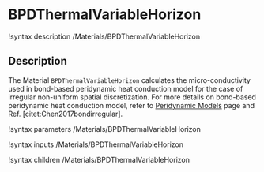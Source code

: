 
# BPDThermalVariableHorizon

!syntax description /Materials/BPDThermalVariableHorizon

## Description

The Material `BPDThermalVariableHorizon` calculates the micro-conductivity used in bond-based peridynamic heat conduction model for the case of irregular non-uniform spatial discretization. For more details on bond-based peridynamic heat conduction model, refer to [Peridynamic Models](peridynamics/PeridynamicModels.md) page and Ref. [citet:Chen2017bondirregular].

!syntax parameters /Materials/BPDThermalVariableHorizon

!syntax inputs /Materials/BPDThermalVariableHorizon

!syntax children /Materials/BPDThermalVariableHorizon
